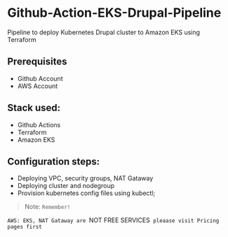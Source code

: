 
# Github-Action-EKS-Drupal-Pipeline
Pipeline to deploy Kubernetes Drupal cluster to Amazon EKS using Terraform


## Prerequisites
- Github Account 
- AWS Account 

## Stack used:
- Github Actions
- Terraform
- Amazon EKS



## Configuration steps:
- Deploying VPC, security groups, NAT Gataway
- Deploying cluster and nodegroup 
- Provision kubernetes config files using kubectl;


> Note: `Remember!`

`AWS: EKS, NAT Gataway are `NOT FREE SERVICES` pleaase visit Pricing pages first`
